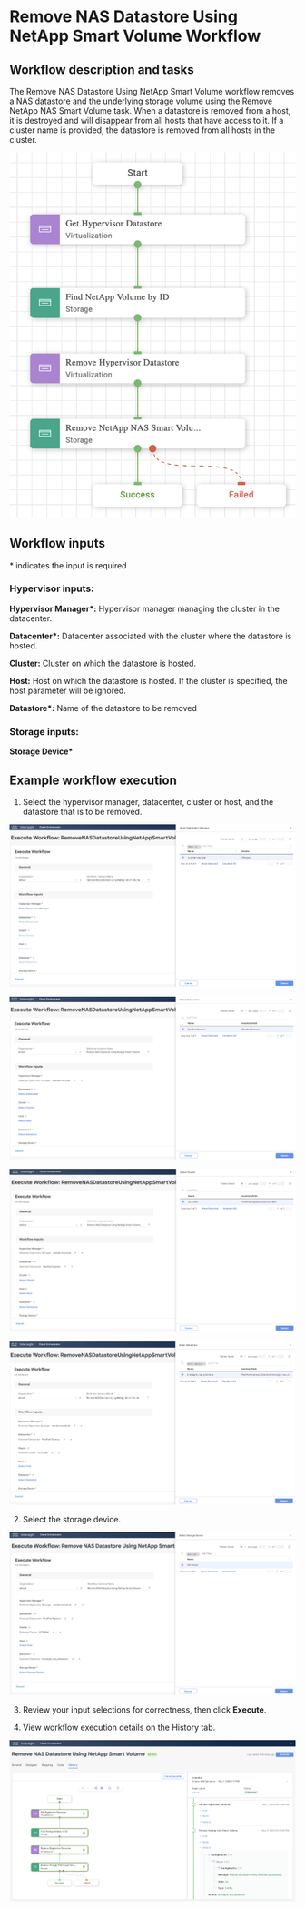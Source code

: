 # Remove NAS Datastore Using NetApp Smart Volume Workflow

## Workflow description and tasks

The Remove NAS Datastore Using NetApp Smart Volume workflow removes a
NAS datastore and the underlying storage volume using the Remove NetApp
NAS Smart Volume task. When a datastore is removed from a host, it is
destroyed and will disappear from all hosts that have access to it. If a
cluster name is provided, the datastore is removed from all hosts in the
cluster.

![](../images/RemoveNASDatastoreUsingNetAppSmartVolume/4b6d05d1bc4c0468c2f1bde9c98a4576db0af9d6.png)

## Workflow inputs
\* indicates the input is required

### Hypervisor inputs:

**Hypervisor Manager\*:** Hypervisor manager managing the cluster in the
datacenter.

**Datacenter\*:** Datacenter associated with the cluster where the
datastore is hosted.

**Cluster:** Cluster on which the datastore is hosted.

**Host:** Host on which the datastore is hosted. If the cluster is
specified, the host parameter will be ignored.

**Datastore\*:** Name of the datastore to be removed

### Storage inputs:

**Storage Device\***

## Example workflow execution

1.  Select the hypervisor manager, datacenter, cluster or host, and the
    datastore that is to be removed.

![](../images/RemoveNASDatastoreUsingNetAppSmartVolume/38a3c5aac483c3df44be550d958594251ccc6a0c.png)

![](../images/RemoveNASDatastoreUsingNetAppSmartVolume/8beccebe79d4ee983a54527ef8587987305354d9.png)

![](../images/RemoveNASDatastoreUsingNetAppSmartVolume/6a97140c9dc1ccec3cffb09008639a84f5f134b5.png)

![](../images/RemoveNASDatastoreUsingNetAppSmartVolume/7e7ddd8ed0bf68c9116dc39913f1090885787f12.png)

2.  Select the storage device.

![](../images/RemoveNASDatastoreUsingNetAppSmartVolume/bb3925c8ab6a60cffcf2057b46ff123042fe9b0d.png)

3.  Review your input selections for correctness, then click **Execute**.

4.  View workflow execution details on the History tab.

![](../images/RemoveNASDatastoreUsingNetAppSmartVolume/29ee8ea2ef0e4355c8cf6a8954d4b496b7787435.png)
